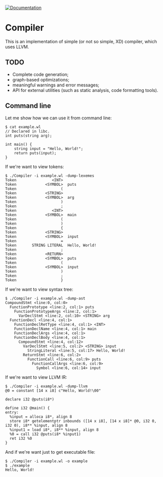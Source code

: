 [![Documentation](https://img.shields.io/badge/docs-doxygen-blue.svg)](https://epoll-reactor.github.io/weak_compiler/index.html)

# Compiler

This is an implementation of simple (or not so simple, XD) compiler,
which uses LLVM.

## TODO
* Complete code generation;
* graph-based optimizations;
* meaningful warnings and error messages;
* API for external utilities (such as static analysis, code formatting tools).

## Command line
Let me show how we can use it from command line:
```
$ cat example.wl
// Declared in libc.
int puts(string arg);

int main() {
	string input = "Hello, World!";
	return puts(input);
}
```
If we're want to view tokens:
```
$ ./Compiler -i example.wl -dump-lexemes
Token                <INT>  
Token             <SYMBOL>  puts
Token                    (  
Token             <STRING>  
Token             <SYMBOL>  arg
Token                    )  
Token                    ;  
Token                <INT>  
Token             <SYMBOL>  main
Token                    (  
Token                    )  
Token                    {  
Token             <STRING>  
Token             <SYMBOL>  input
Token                    =  
Token       STRING LITERAL  Hello, World!
Token                    ;  
Token             <RETURN>  
Token             <SYMBOL>  puts
Token                    (  
Token             <SYMBOL>  input
Token                    )  
Token                    ;  
Token                    }
```
If we're want to view syntax tree:
```
$ ./Compiler -i example.wl -dump-ast
CompoundStmt <line:0, col:0>
  FunctionPrototype <line:2, col:1> puts
    FunctionPrototypeArgs <line:2, col:1>
      VarDeclStmt <line:2, col:10> <STRING> arg
  FunctionDecl <line:4, col:1>
    FunctionDeclRetType <line:4, col:1> <INT>
    FunctionDeclName <line:4, col:1> main
    FunctionDeclArgs <line:4, col:1>
    FunctionDeclBody <line:4, col:1>
      CompoundStmt <line:4, col:12>
        VarDeclStmt <line:5, col:2> <STRING> input
          StringLiteral <line:5, col:17> Hello, World!
        ReturnStmt <line:6, col:2>
          FunctionCall <line:6, col:9> puts
            FunctionCallArgs <line:6, col:9>
              Symbol <line:6, col:14> input
```
If we're want to view LLVM IR:
```
$ ./Compiler -i example.wl -dump-llvm
@0 = constant [14 x i8] c"Hello, World!\00"

declare i32 @puts(i8*)

define i32 @main() {
entry:
  %input = alloca i8*, align 8
  store i8* getelementptr inbounds ([14 x i8], [14 x i8]* @0, i32 0, i32 0), i8** %input, align 8
  %input1 = load i8*, i8** %input, align 8
  %0 = call i32 @puts(i8* %input1)
  ret i32 %0
}
```
And if we're want just to get executable file:
```
$ ./Compiler -i example.wl -o example
$ ./example
Hello, World!
```